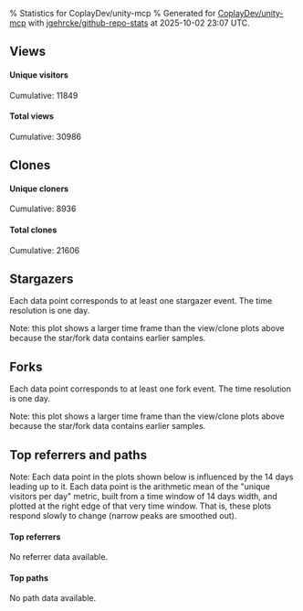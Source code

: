 % Statistics for CoplayDev/unity-mcp
% Generated for [CoplayDev/unity-mcp](https://github.com/CoplayDev/unity-mcp) with [jgehrcke/github-repo-stats](https://github.com/jgehrcke/github-repo-stats) at 2025-10-02 23:07 UTC.


## Views

#### Unique visitors
<div id="chart_views_unique" class="full-width-chart"></div>

Cumulative: 11849

#### Total views
<div id="chart_views_total" class="full-width-chart"></div>

Cumulative: 30986

<div class="pagebreak-for-print"> </div>

## Clones

#### Unique cloners
<div id="chart_clones_unique" class="full-width-chart"></div>

Cumulative: 8936

#### Total clones
<div id="chart_clones_total" class="full-width-chart"></div>

Cumulative: 21606



<div class="pagebreak-for-print"> </div>



## Stargazers

Each data point corresponds to at least one stargazer event.
The time resolution is one day.

<div id="chart_stargazers" class="full-width-chart"></div>


Note: this plot shows a larger time frame than the view/clone plots above because the star/fork data contains earlier samples.



## Forks

Each data point corresponds to at least one fork event.
The time resolution is one day.

<div id="chart_forks" class="full-width-chart"></div>


Note: this plot shows a larger time frame than the view/clone plots above because the star/fork data contains earlier samples.



<div class="pagebreak-for-print"> </div>



## Top referrers and paths


Note: Each data point in the plots shown below is influenced by the 14 days
leading up to it. Each data point is the arithmetic mean of the "unique
visitors per day" metric, built from a time window of 14 days width, and
plotted at the right edge of that very time window. That is, these plots
respond slowly to change (narrow peaks are smoothed out).



#### Top referrers

No referrer data available.



#### Top paths

No path data available.

<script type="text/javascript">
    vegaEmbed('#chart_views_unique', {"$schema": "https://vega.github.io/schema/vega-lite/v4.17.0.json", "config": {"arc": {"fill": "#1b1e23"}, "area": {"fill": "#1b1e23"}, "axisBottom": {"domainColor": "#a9b4c4", "gridColor": "#a9b4c4", "labelColor": "#1b1e23", "labelFont": "relative-mono-11-pitch-pro, Menlo, monospace", "tickColor": "#a9b4c4", "titleColor": "#1b1e23", "titleFont": "relative-mono-11-pitch-pro, Menlo, monospace"}, "axisLeft": {"domainColor": "#a9b4c4", "gridColor": "#a9b4c4", "labelColor": "#1b1e23", "labelFont": "relative-mono-11-pitch-pro, Menlo, monospace", "tickColor": "#a9b4c4", "titleColor": "#1b1e23", "titleFont": "relative-mono-11-pitch-pro, Menlo, monospace"}, "axisX": {"grid": false}, "axisY": {"grid": false, "labelBound": true}, "background": "#FFFFFF", "group": {"fill": "#FFFFFF"}, "header": {"fontWeight": 400, "labelFont": "relative-mono-11-pitch-pro, Menlo, monospace", "titleFont": "relative-mono-11-pitch-pro, Menlo, monospace"}, "legend": {"labelFont": "relative-mono-11-pitch-pro, Menlo, monospace", "symbolSize": 200, "symbolType": "circle", "titleFont": "relative-mono-11-pitch-pro, Menlo, monospace"}, "line": {"color": "#1b1e23", "stroke": "#1b1e23"}, "path": {"stroke": "#1b1e23"}, "point": {"color": "#1b1e23", "cursor": "pointer", "filled": true, "size": 20}, "range": {"category": ["#85a2f7", "#ea9755", "#7eb36a", "#f07071", "#bc85d9", "#e587b6", "#a9b4c4", "#d4c05e", "#64b9c4"]}, "style": {"bar": {"fill": "#1b1e23"}, "text": {"font": "relative-mono-11-pitch-pro, Menlo, monospace", "fontWeight": 400}}, "symbol": {"shape": "circle"}, "title": {"anchor": "start", "font": "relative-mono-11-pitch-pro, Menlo, monospace", "fontWeight": 400}, "trail": {"color": "#1b1e23", "stroke": "#1b1e23"}, "view": {"stroke": null}}, "data": {"name": "data-894cdf109199d98f38826d0c847632a3"}, "datasets": {"data-894cdf109199d98f38826d0c847632a3": [{"time": "2025-08-31T00:00:00+00:00", "views_total": 111, "views_unique": 51}, {"time": "2025-09-01T00:00:00+00:00", "views_total": 978, "views_unique": 398}, {"time": "2025-09-02T00:00:00+00:00", "views_total": 995, "views_unique": 398}, {"time": "2025-09-03T00:00:00+00:00", "views_total": 1326, "views_unique": 395}, {"time": "2025-09-04T00:00:00+00:00", "views_total": 1059, "views_unique": 377}, {"time": "2025-09-05T00:00:00+00:00", "views_total": 970, "views_unique": 388}, {"time": "2025-09-06T00:00:00+00:00", "views_total": 726, "views_unique": 280}, {"time": "2025-09-07T00:00:00+00:00", "views_total": 748, "views_unique": 268}, {"time": "2025-09-08T00:00:00+00:00", "views_total": 1099, "views_unique": 388}, {"time": "2025-09-09T00:00:00+00:00", "views_total": 1092, "views_unique": 367}, {"time": "2025-09-10T00:00:00+00:00", "views_total": 1028, "views_unique": 377}, {"time": "2025-09-11T00:00:00+00:00", "views_total": 961, "views_unique": 358}, {"time": "2025-09-12T00:00:00+00:00", "views_total": 888, "views_unique": 415}, {"time": "2025-09-13T00:00:00+00:00", "views_total": 679, "views_unique": 267}, {"time": "2025-09-14T00:00:00+00:00", "views_total": 693, "views_unique": 279}, {"time": "2025-09-15T00:00:00+00:00", "views_total": 904, "views_unique": 401}, {"time": "2025-09-16T00:00:00+00:00", "views_total": 1026, "views_unique": 410}, {"time": "2025-09-17T00:00:00+00:00", "views_total": 875, "views_unique": 351}, {"time": "2025-09-18T00:00:00+00:00", "views_total": 845, "views_unique": 386}, {"time": "2025-09-19T00:00:00+00:00", "views_total": 817, "views_unique": 374}, {"time": "2025-09-20T00:00:00+00:00", "views_total": 606, "views_unique": 255}, {"time": "2025-09-21T00:00:00+00:00", "views_total": 620, "views_unique": 238}, {"time": "2025-09-22T00:00:00+00:00", "views_total": 1118, "views_unique": 408}, {"time": "2025-09-23T00:00:00+00:00", "views_total": 1161, "views_unique": 460}, {"time": "2025-09-24T00:00:00+00:00", "views_total": 979, "views_unique": 392}, {"time": "2025-09-25T00:00:00+00:00", "views_total": 1099, "views_unique": 398}, {"time": "2025-09-26T00:00:00+00:00", "views_total": 1168, "views_unique": 400}, {"time": "2025-09-27T00:00:00+00:00", "views_total": 859, "views_unique": 318}, {"time": "2025-09-28T00:00:00+00:00", "views_total": 1090, "views_unique": 391}, {"time": "2025-09-29T00:00:00+00:00", "views_total": 1047, "views_unique": 422}, {"time": "2025-09-30T00:00:00+00:00", "views_total": 1280, "views_unique": 465}, {"time": "2025-10-01T00:00:00+00:00", "views_total": 1121, "views_unique": 392}, {"time": "2025-10-02T00:00:00+00:00", "views_total": 1018, "views_unique": 382}]}, "encoding": {"tooltip": [{"field": "views_unique", "format": ".1f", "title": "views (u)", "type": "quantitative"}, {"field": "time", "format": "%B %e, %Y", "title": "date", "type": "temporal"}], "x": {"axis": {"labelAngle": 25}, "field": "time", "scale": {"domain": ["2025-08-31", "2025-10-02"]}, "timeUnit": "yearmonthdate", "title": "date", "type": "temporal"}, "y": {"axis": {"values": [1, 10, 50, 100, 500, 1000, 5000, 10000]}, "field": "views_unique", "scale": {"domain": [0, 511.50000000000006], "type": "symlog", "zero": true}, "title": "unique views per day", "type": "quantitative"}}, "height": 200, "mark": {"point": true, "type": "line"}, "padding": 10, "width": "container"}, {"actions": false, "renderer": "svg"}).catch(console.error);
vegaEmbed('#chart_views_total', {"$schema": "https://vega.github.io/schema/vega-lite/v4.17.0.json", "config": {"arc": {"fill": "#1b1e23"}, "area": {"fill": "#1b1e23"}, "axisBottom": {"domainColor": "#a9b4c4", "gridColor": "#a9b4c4", "labelColor": "#1b1e23", "labelFont": "relative-mono-11-pitch-pro, Menlo, monospace", "tickColor": "#a9b4c4", "titleColor": "#1b1e23", "titleFont": "relative-mono-11-pitch-pro, Menlo, monospace"}, "axisLeft": {"domainColor": "#a9b4c4", "gridColor": "#a9b4c4", "labelColor": "#1b1e23", "labelFont": "relative-mono-11-pitch-pro, Menlo, monospace", "tickColor": "#a9b4c4", "titleColor": "#1b1e23", "titleFont": "relative-mono-11-pitch-pro, Menlo, monospace"}, "axisX": {"grid": false}, "axisY": {"grid": false, "labelBound": true}, "background": "#FFFFFF", "group": {"fill": "#FFFFFF"}, "header": {"fontWeight": 400, "labelFont": "relative-mono-11-pitch-pro, Menlo, monospace", "titleFont": "relative-mono-11-pitch-pro, Menlo, monospace"}, "legend": {"labelFont": "relative-mono-11-pitch-pro, Menlo, monospace", "symbolSize": 200, "symbolType": "circle", "titleFont": "relative-mono-11-pitch-pro, Menlo, monospace"}, "line": {"color": "#1b1e23", "stroke": "#1b1e23"}, "path": {"stroke": "#1b1e23"}, "point": {"color": "#1b1e23", "cursor": "pointer", "filled": true, "size": 20}, "range": {"category": ["#85a2f7", "#ea9755", "#7eb36a", "#f07071", "#bc85d9", "#e587b6", "#a9b4c4", "#d4c05e", "#64b9c4"]}, "style": {"bar": {"fill": "#1b1e23"}, "text": {"font": "relative-mono-11-pitch-pro, Menlo, monospace", "fontWeight": 400}}, "symbol": {"shape": "circle"}, "title": {"anchor": "start", "font": "relative-mono-11-pitch-pro, Menlo, monospace", "fontWeight": 400}, "trail": {"color": "#1b1e23", "stroke": "#1b1e23"}, "view": {"stroke": null}}, "data": {"name": "data-894cdf109199d98f38826d0c847632a3"}, "datasets": {"data-894cdf109199d98f38826d0c847632a3": [{"time": "2025-08-31T00:00:00+00:00", "views_total": 111, "views_unique": 51}, {"time": "2025-09-01T00:00:00+00:00", "views_total": 978, "views_unique": 398}, {"time": "2025-09-02T00:00:00+00:00", "views_total": 995, "views_unique": 398}, {"time": "2025-09-03T00:00:00+00:00", "views_total": 1326, "views_unique": 395}, {"time": "2025-09-04T00:00:00+00:00", "views_total": 1059, "views_unique": 377}, {"time": "2025-09-05T00:00:00+00:00", "views_total": 970, "views_unique": 388}, {"time": "2025-09-06T00:00:00+00:00", "views_total": 726, "views_unique": 280}, {"time": "2025-09-07T00:00:00+00:00", "views_total": 748, "views_unique": 268}, {"time": "2025-09-08T00:00:00+00:00", "views_total": 1099, "views_unique": 388}, {"time": "2025-09-09T00:00:00+00:00", "views_total": 1092, "views_unique": 367}, {"time": "2025-09-10T00:00:00+00:00", "views_total": 1028, "views_unique": 377}, {"time": "2025-09-11T00:00:00+00:00", "views_total": 961, "views_unique": 358}, {"time": "2025-09-12T00:00:00+00:00", "views_total": 888, "views_unique": 415}, {"time": "2025-09-13T00:00:00+00:00", "views_total": 679, "views_unique": 267}, {"time": "2025-09-14T00:00:00+00:00", "views_total": 693, "views_unique": 279}, {"time": "2025-09-15T00:00:00+00:00", "views_total": 904, "views_unique": 401}, {"time": "2025-09-16T00:00:00+00:00", "views_total": 1026, "views_unique": 410}, {"time": "2025-09-17T00:00:00+00:00", "views_total": 875, "views_unique": 351}, {"time": "2025-09-18T00:00:00+00:00", "views_total": 845, "views_unique": 386}, {"time": "2025-09-19T00:00:00+00:00", "views_total": 817, "views_unique": 374}, {"time": "2025-09-20T00:00:00+00:00", "views_total": 606, "views_unique": 255}, {"time": "2025-09-21T00:00:00+00:00", "views_total": 620, "views_unique": 238}, {"time": "2025-09-22T00:00:00+00:00", "views_total": 1118, "views_unique": 408}, {"time": "2025-09-23T00:00:00+00:00", "views_total": 1161, "views_unique": 460}, {"time": "2025-09-24T00:00:00+00:00", "views_total": 979, "views_unique": 392}, {"time": "2025-09-25T00:00:00+00:00", "views_total": 1099, "views_unique": 398}, {"time": "2025-09-26T00:00:00+00:00", "views_total": 1168, "views_unique": 400}, {"time": "2025-09-27T00:00:00+00:00", "views_total": 859, "views_unique": 318}, {"time": "2025-09-28T00:00:00+00:00", "views_total": 1090, "views_unique": 391}, {"time": "2025-09-29T00:00:00+00:00", "views_total": 1047, "views_unique": 422}, {"time": "2025-09-30T00:00:00+00:00", "views_total": 1280, "views_unique": 465}, {"time": "2025-10-01T00:00:00+00:00", "views_total": 1121, "views_unique": 392}, {"time": "2025-10-02T00:00:00+00:00", "views_total": 1018, "views_unique": 382}]}, "encoding": {"tooltip": [{"field": "views_total", "format": ".1f", "title": "views (t)", "type": "quantitative"}, {"field": "time", "format": "%B %e, %Y", "title": "date", "type": "temporal"}], "x": {"axis": {"labelAngle": 25}, "field": "time", "scale": {"domain": ["2025-08-31", "2025-10-02"]}, "timeUnit": "yearmonthdate", "title": "date", "type": "temporal"}, "y": {"axis": {"values": [1, 10, 50, 100, 500, 1000, 5000, 10000]}, "field": "views_total", "scale": {"domain": [0, 1458.6000000000001], "type": "symlog", "zero": true}, "title": "total views per day", "type": "quantitative"}}, "height": 200, "mark": {"point": true, "type": "line"}, "padding": 10, "width": "container"}, {"actions": false, "renderer": "svg"}).catch(console.error);
vegaEmbed('#chart_clones_unique', {"$schema": "https://vega.github.io/schema/vega-lite/v4.17.0.json", "config": {"arc": {"fill": "#1b1e23"}, "area": {"fill": "#1b1e23"}, "axisBottom": {"domainColor": "#a9b4c4", "gridColor": "#a9b4c4", "labelColor": "#1b1e23", "labelFont": "relative-mono-11-pitch-pro, Menlo, monospace", "tickColor": "#a9b4c4", "titleColor": "#1b1e23", "titleFont": "relative-mono-11-pitch-pro, Menlo, monospace"}, "axisLeft": {"domainColor": "#a9b4c4", "gridColor": "#a9b4c4", "labelColor": "#1b1e23", "labelFont": "relative-mono-11-pitch-pro, Menlo, monospace", "tickColor": "#a9b4c4", "titleColor": "#1b1e23", "titleFont": "relative-mono-11-pitch-pro, Menlo, monospace"}, "axisX": {"grid": false}, "axisY": {"grid": false, "labelBound": true}, "background": "#FFFFFF", "group": {"fill": "#FFFFFF"}, "header": {"fontWeight": 400, "labelFont": "relative-mono-11-pitch-pro, Menlo, monospace", "titleFont": "relative-mono-11-pitch-pro, Menlo, monospace"}, "legend": {"labelFont": "relative-mono-11-pitch-pro, Menlo, monospace", "symbolSize": 200, "symbolType": "circle", "titleFont": "relative-mono-11-pitch-pro, Menlo, monospace"}, "line": {"color": "#1b1e23", "stroke": "#1b1e23"}, "path": {"stroke": "#1b1e23"}, "point": {"color": "#1b1e23", "cursor": "pointer", "filled": true, "size": 20}, "range": {"category": ["#85a2f7", "#ea9755", "#7eb36a", "#f07071", "#bc85d9", "#e587b6", "#a9b4c4", "#d4c05e", "#64b9c4"]}, "style": {"bar": {"fill": "#1b1e23"}, "text": {"font": "relative-mono-11-pitch-pro, Menlo, monospace", "fontWeight": 400}}, "symbol": {"shape": "circle"}, "title": {"anchor": "start", "font": "relative-mono-11-pitch-pro, Menlo, monospace", "fontWeight": 400}, "trail": {"color": "#1b1e23", "stroke": "#1b1e23"}, "view": {"stroke": null}}, "data": {"name": "data-2257b54fd99f09c7bb8597640ae2a306"}, "datasets": {"data-2257b54fd99f09c7bb8597640ae2a306": [{"clones_total": 80, "clones_unique": 38, "time": "2025-08-31T00:00:00+00:00"}, {"clones_total": 706, "clones_unique": 287, "time": "2025-09-01T00:00:00+00:00"}, {"clones_total": 861, "clones_unique": 317, "time": "2025-09-02T00:00:00+00:00"}, {"clones_total": 794, "clones_unique": 320, "time": "2025-09-03T00:00:00+00:00"}, {"clones_total": 759, "clones_unique": 290, "time": "2025-09-04T00:00:00+00:00"}, {"clones_total": 770, "clones_unique": 304, "time": "2025-09-05T00:00:00+00:00"}, {"clones_total": 396, "clones_unique": 198, "time": "2025-09-06T00:00:00+00:00"}, {"clones_total": 425, "clones_unique": 203, "time": "2025-09-07T00:00:00+00:00"}, {"clones_total": 765, "clones_unique": 306, "time": "2025-09-08T00:00:00+00:00"}, {"clones_total": 906, "clones_unique": 292, "time": "2025-09-09T00:00:00+00:00"}, {"clones_total": 810, "clones_unique": 303, "time": "2025-09-10T00:00:00+00:00"}, {"clones_total": 669, "clones_unique": 323, "time": "2025-09-11T00:00:00+00:00"}, {"clones_total": 735, "clones_unique": 323, "time": "2025-09-12T00:00:00+00:00"}, {"clones_total": 363, "clones_unique": 162, "time": "2025-09-13T00:00:00+00:00"}, {"clones_total": 451, "clones_unique": 238, "time": "2025-09-14T00:00:00+00:00"}, {"clones_total": 576, "clones_unique": 287, "time": "2025-09-15T00:00:00+00:00"}, {"clones_total": 700, "clones_unique": 306, "time": "2025-09-16T00:00:00+00:00"}, {"clones_total": 708, "clones_unique": 284, "time": "2025-09-17T00:00:00+00:00"}, {"clones_total": 626, "clones_unique": 271, "time": "2025-09-18T00:00:00+00:00"}, {"clones_total": 601, "clones_unique": 250, "time": "2025-09-19T00:00:00+00:00"}, {"clones_total": 379, "clones_unique": 182, "time": "2025-09-20T00:00:00+00:00"}, {"clones_total": 518, "clones_unique": 189, "time": "2025-09-21T00:00:00+00:00"}, {"clones_total": 706, "clones_unique": 325, "time": "2025-09-22T00:00:00+00:00"}, {"clones_total": 812, "clones_unique": 336, "time": "2025-09-23T00:00:00+00:00"}, {"clones_total": 719, "clones_unique": 316, "time": "2025-09-24T00:00:00+00:00"}, {"clones_total": 718, "clones_unique": 260, "time": "2025-09-25T00:00:00+00:00"}, {"clones_total": 844, "clones_unique": 284, "time": "2025-09-26T00:00:00+00:00"}, {"clones_total": 738, "clones_unique": 247, "time": "2025-09-27T00:00:00+00:00"}, {"clones_total": 502, "clones_unique": 250, "time": "2025-09-28T00:00:00+00:00"}, {"clones_total": 697, "clones_unique": 306, "time": "2025-09-29T00:00:00+00:00"}, {"clones_total": 910, "clones_unique": 367, "time": "2025-09-30T00:00:00+00:00"}, {"clones_total": 669, "clones_unique": 305, "time": "2025-10-01T00:00:00+00:00"}, {"clones_total": 693, "clones_unique": 267, "time": "2025-10-02T00:00:00+00:00"}]}, "encoding": {"tooltip": [{"field": "clones_unique", "format": ".1f", "title": "clones (u)", "type": "quantitative"}, {"field": "time", "format": "%B %e, %Y", "title": "date", "type": "temporal"}], "x": {"axis": {"labelAngle": 25}, "field": "time", "scale": {"domain": ["2025-08-31", "2025-10-02"]}, "timeUnit": "yearmonthdate", "title": "date", "type": "temporal"}, "y": {"axis": {"values": [1, 10, 50, 100, 500, 1000, 5000, 10000]}, "field": "clones_unique", "scale": {"domain": [0, 403.70000000000005], "type": "symlog", "zero": true}, "title": "unique clones per day", "type": "quantitative"}}, "height": 200, "mark": {"point": true, "type": "line"}, "padding": 10, "width": "container"}, {"actions": false, "renderer": "svg"}).catch(console.error);
vegaEmbed('#chart_clones_total', {"$schema": "https://vega.github.io/schema/vega-lite/v4.17.0.json", "config": {"arc": {"fill": "#1b1e23"}, "area": {"fill": "#1b1e23"}, "axisBottom": {"domainColor": "#a9b4c4", "gridColor": "#a9b4c4", "labelColor": "#1b1e23", "labelFont": "relative-mono-11-pitch-pro, Menlo, monospace", "tickColor": "#a9b4c4", "titleColor": "#1b1e23", "titleFont": "relative-mono-11-pitch-pro, Menlo, monospace"}, "axisLeft": {"domainColor": "#a9b4c4", "gridColor": "#a9b4c4", "labelColor": "#1b1e23", "labelFont": "relative-mono-11-pitch-pro, Menlo, monospace", "tickColor": "#a9b4c4", "titleColor": "#1b1e23", "titleFont": "relative-mono-11-pitch-pro, Menlo, monospace"}, "axisX": {"grid": false}, "axisY": {"grid": false, "labelBound": true}, "background": "#FFFFFF", "group": {"fill": "#FFFFFF"}, "header": {"fontWeight": 400, "labelFont": "relative-mono-11-pitch-pro, Menlo, monospace", "titleFont": "relative-mono-11-pitch-pro, Menlo, monospace"}, "legend": {"labelFont": "relative-mono-11-pitch-pro, Menlo, monospace", "symbolSize": 200, "symbolType": "circle", "titleFont": "relative-mono-11-pitch-pro, Menlo, monospace"}, "line": {"color": "#1b1e23", "stroke": "#1b1e23"}, "path": {"stroke": "#1b1e23"}, "point": {"color": "#1b1e23", "cursor": "pointer", "filled": true, "size": 20}, "range": {"category": ["#85a2f7", "#ea9755", "#7eb36a", "#f07071", "#bc85d9", "#e587b6", "#a9b4c4", "#d4c05e", "#64b9c4"]}, "style": {"bar": {"fill": "#1b1e23"}, "text": {"font": "relative-mono-11-pitch-pro, Menlo, monospace", "fontWeight": 400}}, "symbol": {"shape": "circle"}, "title": {"anchor": "start", "font": "relative-mono-11-pitch-pro, Menlo, monospace", "fontWeight": 400}, "trail": {"color": "#1b1e23", "stroke": "#1b1e23"}, "view": {"stroke": null}}, "data": {"name": "data-2257b54fd99f09c7bb8597640ae2a306"}, "datasets": {"data-2257b54fd99f09c7bb8597640ae2a306": [{"clones_total": 80, "clones_unique": 38, "time": "2025-08-31T00:00:00+00:00"}, {"clones_total": 706, "clones_unique": 287, "time": "2025-09-01T00:00:00+00:00"}, {"clones_total": 861, "clones_unique": 317, "time": "2025-09-02T00:00:00+00:00"}, {"clones_total": 794, "clones_unique": 320, "time": "2025-09-03T00:00:00+00:00"}, {"clones_total": 759, "clones_unique": 290, "time": "2025-09-04T00:00:00+00:00"}, {"clones_total": 770, "clones_unique": 304, "time": "2025-09-05T00:00:00+00:00"}, {"clones_total": 396, "clones_unique": 198, "time": "2025-09-06T00:00:00+00:00"}, {"clones_total": 425, "clones_unique": 203, "time": "2025-09-07T00:00:00+00:00"}, {"clones_total": 765, "clones_unique": 306, "time": "2025-09-08T00:00:00+00:00"}, {"clones_total": 906, "clones_unique": 292, "time": "2025-09-09T00:00:00+00:00"}, {"clones_total": 810, "clones_unique": 303, "time": "2025-09-10T00:00:00+00:00"}, {"clones_total": 669, "clones_unique": 323, "time": "2025-09-11T00:00:00+00:00"}, {"clones_total": 735, "clones_unique": 323, "time": "2025-09-12T00:00:00+00:00"}, {"clones_total": 363, "clones_unique": 162, "time": "2025-09-13T00:00:00+00:00"}, {"clones_total": 451, "clones_unique": 238, "time": "2025-09-14T00:00:00+00:00"}, {"clones_total": 576, "clones_unique": 287, "time": "2025-09-15T00:00:00+00:00"}, {"clones_total": 700, "clones_unique": 306, "time": "2025-09-16T00:00:00+00:00"}, {"clones_total": 708, "clones_unique": 284, "time": "2025-09-17T00:00:00+00:00"}, {"clones_total": 626, "clones_unique": 271, "time": "2025-09-18T00:00:00+00:00"}, {"clones_total": 601, "clones_unique": 250, "time": "2025-09-19T00:00:00+00:00"}, {"clones_total": 379, "clones_unique": 182, "time": "2025-09-20T00:00:00+00:00"}, {"clones_total": 518, "clones_unique": 189, "time": "2025-09-21T00:00:00+00:00"}, {"clones_total": 706, "clones_unique": 325, "time": "2025-09-22T00:00:00+00:00"}, {"clones_total": 812, "clones_unique": 336, "time": "2025-09-23T00:00:00+00:00"}, {"clones_total": 719, "clones_unique": 316, "time": "2025-09-24T00:00:00+00:00"}, {"clones_total": 718, "clones_unique": 260, "time": "2025-09-25T00:00:00+00:00"}, {"clones_total": 844, "clones_unique": 284, "time": "2025-09-26T00:00:00+00:00"}, {"clones_total": 738, "clones_unique": 247, "time": "2025-09-27T00:00:00+00:00"}, {"clones_total": 502, "clones_unique": 250, "time": "2025-09-28T00:00:00+00:00"}, {"clones_total": 697, "clones_unique": 306, "time": "2025-09-29T00:00:00+00:00"}, {"clones_total": 910, "clones_unique": 367, "time": "2025-09-30T00:00:00+00:00"}, {"clones_total": 669, "clones_unique": 305, "time": "2025-10-01T00:00:00+00:00"}, {"clones_total": 693, "clones_unique": 267, "time": "2025-10-02T00:00:00+00:00"}]}, "encoding": {"tooltip": [{"field": "clones_total", "format": ".1f", "title": "clones (t)", "type": "quantitative"}, {"field": "time", "format": "%B %e, %Y", "title": "date", "type": "temporal"}], "x": {"axis": {"labelAngle": 25}, "field": "time", "scale": {"domain": ["2025-08-31", "2025-10-02"]}, "timeUnit": "yearmonthdate", "title": "date", "type": "temporal"}, "y": {"axis": {"values": [1, 10, 50, 100, 500, 1000, 5000, 10000]}, "field": "clones_total", "scale": {"domain": [0, 1001.0000000000001], "type": "symlog", "zero": true}, "title": "total clones per day", "type": "quantitative"}}, "height": 200, "mark": {"point": true, "type": "line"}, "padding": 10, "width": "container"}, {"actions": false, "renderer": "svg"}).catch(console.error);
vegaEmbed('#chart_stargazers', {"$schema": "https://vega.github.io/schema/vega-lite/v4.17.0.json", "config": {"arc": {"fill": "#1b1e23"}, "area": {"fill": "#1b1e23"}, "axisBottom": {"domainColor": "#a9b4c4", "gridColor": "#a9b4c4", "labelColor": "#1b1e23", "labelFont": "relative-mono-11-pitch-pro, Menlo, monospace", "tickColor": "#a9b4c4", "titleColor": "#1b1e23", "titleFont": "relative-mono-11-pitch-pro, Menlo, monospace"}, "axisLeft": {"domainColor": "#a9b4c4", "gridColor": "#a9b4c4", "labelColor": "#1b1e23", "labelFont": "relative-mono-11-pitch-pro, Menlo, monospace", "tickColor": "#a9b4c4", "titleColor": "#1b1e23", "titleFont": "relative-mono-11-pitch-pro, Menlo, monospace"}, "axisX": {"grid": false}, "axisY": {"grid": false}, "background": "#FFFFFF", "group": {"fill": "#FFFFFF"}, "header": {"fontWeight": 400, "labelFont": "relative-mono-11-pitch-pro, Menlo, monospace", "titleFont": "relative-mono-11-pitch-pro, Menlo, monospace"}, "legend": {"labelFont": "relative-mono-11-pitch-pro, Menlo, monospace", "symbolSize": 200, "symbolType": "circle", "titleFont": "relative-mono-11-pitch-pro, Menlo, monospace"}, "line": {"color": "#1b1e23", "stroke": "#1b1e23"}, "path": {"stroke": "#1b1e23"}, "point": {"color": "#1b1e23", "cursor": "pointer", "filled": true, "size": 50}, "range": {"category": ["#85a2f7", "#ea9755", "#7eb36a", "#f07071", "#bc85d9", "#e587b6", "#a9b4c4", "#d4c05e", "#64b9c4"]}, "style": {"bar": {"fill": "#1b1e23"}, "text": {"font": "relative-mono-11-pitch-pro, Menlo, monospace", "fontWeight": 400}}, "symbol": {"shape": "circle"}, "title": {"anchor": "start", "font": "relative-mono-11-pitch-pro, Menlo, monospace", "fontWeight": 400}, "trail": {"color": "#1b1e23", "stroke": "#1b1e23"}, "view": {"stroke": null}}, "data": {"name": "data-be00799f346d45ae60ef7c2cb1339cb1"}, "datasets": {"data-be00799f346d45ae60ef7c2cb1339cb1": [{"stars_cumulative": 419, "time": "2025-03-18T00:00:00+00:00"}, {"stars_cumulative": 707, "time": "2025-03-19T23:00:00+00:00"}, {"stars_cumulative": 810, "time": "2025-03-21T22:00:00+00:00"}, {"stars_cumulative": 934, "time": "2025-03-23T21:00:00+00:00"}, {"stars_cumulative": 1027, "time": "2025-03-25T20:00:00+00:00"}, {"stars_cumulative": 1081, "time": "2025-03-27T19:00:00+00:00"}, {"stars_cumulative": 1142, "time": "2025-03-29T18:00:00+00:00"}, {"stars_cumulative": 1192, "time": "2025-03-31T17:00:00+00:00"}, {"stars_cumulative": 1257, "time": "2025-04-02T16:00:00+00:00"}, {"stars_cumulative": 1303, "time": "2025-04-04T15:00:00+00:00"}, {"stars_cumulative": 1359, "time": "2025-04-06T14:00:00+00:00"}, {"stars_cumulative": 1428, "time": "2025-04-08T13:00:00+00:00"}, {"stars_cumulative": 1476, "time": "2025-04-10T12:00:00+00:00"}, {"stars_cumulative": 1514, "time": "2025-04-12T11:00:00+00:00"}, {"stars_cumulative": 1561, "time": "2025-04-14T10:00:00+00:00"}, {"stars_cumulative": 1598, "time": "2025-04-16T09:00:00+00:00"}, {"stars_cumulative": 1641, "time": "2025-04-18T08:00:00+00:00"}, {"stars_cumulative": 1682, "time": "2025-04-20T07:00:00+00:00"}, {"stars_cumulative": 1716, "time": "2025-04-22T06:00:00+00:00"}, {"stars_cumulative": 1762, "time": "2025-04-24T05:00:00+00:00"}, {"stars_cumulative": 1786, "time": "2025-04-26T04:00:00+00:00"}, {"stars_cumulative": 1808, "time": "2025-04-28T03:00:00+00:00"}, {"stars_cumulative": 1829, "time": "2025-04-30T02:00:00+00:00"}, {"stars_cumulative": 1841, "time": "2025-05-02T01:00:00+00:00"}, {"stars_cumulative": 1857, "time": "2025-05-04T00:00:00+00:00"}, {"stars_cumulative": 1889, "time": "2025-05-05T23:00:00+00:00"}, {"stars_cumulative": 1906, "time": "2025-05-07T22:00:00+00:00"}, {"stars_cumulative": 1917, "time": "2025-05-09T21:00:00+00:00"}, {"stars_cumulative": 1938, "time": "2025-05-11T20:00:00+00:00"}, {"stars_cumulative": 1953, "time": "2025-05-13T19:00:00+00:00"}, {"stars_cumulative": 1966, "time": "2025-05-15T18:00:00+00:00"}, {"stars_cumulative": 1980, "time": "2025-05-17T17:00:00+00:00"}, {"stars_cumulative": 1989, "time": "2025-05-19T16:00:00+00:00"}, {"stars_cumulative": 2007, "time": "2025-05-21T15:00:00+00:00"}, {"stars_cumulative": 2020, "time": "2025-05-23T14:00:00+00:00"}, {"stars_cumulative": 2033, "time": "2025-05-25T13:00:00+00:00"}, {"stars_cumulative": 2053, "time": "2025-05-27T12:00:00+00:00"}, {"stars_cumulative": 2067, "time": "2025-05-29T11:00:00+00:00"}, {"stars_cumulative": 2089, "time": "2025-05-31T10:00:00+00:00"}, {"stars_cumulative": 2104, "time": "2025-06-02T09:00:00+00:00"}, {"stars_cumulative": 2119, "time": "2025-06-04T08:00:00+00:00"}, {"stars_cumulative": 2136, "time": "2025-06-06T07:00:00+00:00"}, {"stars_cumulative": 2155, "time": "2025-06-08T06:00:00+00:00"}, {"stars_cumulative": 2174, "time": "2025-06-10T05:00:00+00:00"}, {"stars_cumulative": 2189, "time": "2025-06-12T04:00:00+00:00"}, {"stars_cumulative": 2200, "time": "2025-06-14T03:00:00+00:00"}, {"stars_cumulative": 2222, "time": "2025-06-16T02:00:00+00:00"}, {"stars_cumulative": 2242, "time": "2025-06-18T01:00:00+00:00"}, {"stars_cumulative": 2256, "time": "2025-06-20T00:00:00+00:00"}, {"stars_cumulative": 2271, "time": "2025-06-21T23:00:00+00:00"}, {"stars_cumulative": 2287, "time": "2025-06-23T22:00:00+00:00"}, {"stars_cumulative": 2303, "time": "2025-06-25T21:00:00+00:00"}, {"stars_cumulative": 2318, "time": "2025-06-27T20:00:00+00:00"}, {"stars_cumulative": 2332, "time": "2025-06-29T19:00:00+00:00"}, {"stars_cumulative": 2347, "time": "2025-07-01T18:00:00+00:00"}, {"stars_cumulative": 2364, "time": "2025-07-03T17:00:00+00:00"}, {"stars_cumulative": 2379, "time": "2025-07-05T16:00:00+00:00"}, {"stars_cumulative": 2398, "time": "2025-07-07T15:00:00+00:00"}, {"stars_cumulative": 2424, "time": "2025-07-09T14:00:00+00:00"}, {"stars_cumulative": 2437, "time": "2025-07-11T13:00:00+00:00"}, {"stars_cumulative": 2462, "time": "2025-07-13T12:00:00+00:00"}, {"stars_cumulative": 2485, "time": "2025-07-15T11:00:00+00:00"}, {"stars_cumulative": 2507, "time": "2025-07-17T10:00:00+00:00"}, {"stars_cumulative": 2526, "time": "2025-07-19T09:00:00+00:00"}, {"stars_cumulative": 2538, "time": "2025-07-21T08:00:00+00:00"}, {"stars_cumulative": 2556, "time": "2025-07-23T07:00:00+00:00"}, {"stars_cumulative": 2577, "time": "2025-07-25T06:00:00+00:00"}, {"stars_cumulative": 2596, "time": "2025-07-27T05:00:00+00:00"}, {"stars_cumulative": 2627, "time": "2025-07-29T04:00:00+00:00"}, {"stars_cumulative": 2648, "time": "2025-07-31T03:00:00+00:00"}, {"stars_cumulative": 2670, "time": "2025-08-02T02:00:00+00:00"}, {"stars_cumulative": 2696, "time": "2025-08-04T01:00:00+00:00"}, {"stars_cumulative": 2715, "time": "2025-08-06T00:00:00+00:00"}, {"stars_cumulative": 2735, "time": "2025-08-07T23:00:00+00:00"}, {"stars_cumulative": 2753, "time": "2025-08-09T22:00:00+00:00"}, {"stars_cumulative": 2788, "time": "2025-08-11T21:00:00+00:00"}, {"stars_cumulative": 2828, "time": "2025-08-13T20:00:00+00:00"}, {"stars_cumulative": 2858, "time": "2025-08-15T19:00:00+00:00"}, {"stars_cumulative": 2887, "time": "2025-08-17T18:00:00+00:00"}, {"stars_cumulative": 2922, "time": "2025-08-19T17:00:00+00:00"}, {"stars_cumulative": 2935, "time": "2025-08-21T16:00:00+00:00"}, {"stars_cumulative": 2951, "time": "2025-08-23T15:00:00+00:00"}, {"stars_cumulative": 2979, "time": "2025-08-25T14:00:00+00:00"}, {"stars_cumulative": 2993, "time": "2025-08-27T13:00:00+00:00"}, {"stars_cumulative": 3015, "time": "2025-08-29T12:00:00+00:00"}, {"stars_cumulative": 3032, "time": "2025-08-31T11:00:00+00:00"}, {"stars_cumulative": 3056, "time": "2025-09-02T10:00:00+00:00"}, {"stars_cumulative": 3073, "time": "2025-09-04T09:00:00+00:00"}, {"stars_cumulative": 3089, "time": "2025-09-06T08:00:00+00:00"}, {"stars_cumulative": 3115, "time": "2025-09-08T07:00:00+00:00"}, {"stars_cumulative": 3130, "time": "2025-09-10T06:00:00+00:00"}, {"stars_cumulative": 3138, "time": "2025-09-12T05:00:00+00:00"}, {"stars_cumulative": 3155, "time": "2025-09-14T04:00:00+00:00"}, {"stars_cumulative": 3175, "time": "2025-09-16T03:00:00+00:00"}, {"stars_cumulative": 3197, "time": "2025-09-18T02:00:00+00:00"}, {"stars_cumulative": 3207, "time": "2025-09-20T01:00:00+00:00"}, {"stars_cumulative": 3236, "time": "2025-09-22T00:00:00+00:00"}, {"stars_cumulative": 3266, "time": "2025-09-23T23:00:00+00:00"}, {"stars_cumulative": 3285, "time": "2025-09-25T22:00:00+00:00"}, {"stars_cumulative": 3310, "time": "2025-09-27T21:00:00+00:00"}, {"stars_cumulative": 3336, "time": "2025-09-29T20:00:00+00:00"}, {"stars_cumulative": 3349, "time": "2025-10-01T19:00:00+00:00"}]}, "encoding": {"tooltip": [{"field": "stars_cumulative", "format": "d", "title": "stars", "type": "quantitative"}, {"field": "time", "format": "%B %e, %Y", "title": "date", "type": "temporal"}], "x": {"axis": {"labelAngle": 25}, "field": "time", "scale": {"domain": ["2025-03-18", "2025-10-02"]}, "timeUnit": "yearmonthdate", "title": "date", "type": "temporal"}, "y": {"field": "stars_cumulative", "scale": {"domain": [0, 3683.9], "zero": true}, "title": "stargazer count (cumulative)", "type": "quantitative"}}, "height": 300, "mark": {"point": true, "type": "line"}, "padding": 10, "width": "container"}, {"actions": false, "renderer": "svg"}).catch(console.error);
vegaEmbed('#chart_forks', {"$schema": "https://vega.github.io/schema/vega-lite/v4.17.0.json", "config": {"arc": {"fill": "#1b1e23"}, "area": {"fill": "#1b1e23"}, "axisBottom": {"domainColor": "#a9b4c4", "gridColor": "#a9b4c4", "labelColor": "#1b1e23", "labelFont": "relative-mono-11-pitch-pro, Menlo, monospace", "tickColor": "#a9b4c4", "titleColor": "#1b1e23", "titleFont": "relative-mono-11-pitch-pro, Menlo, monospace"}, "axisLeft": {"domainColor": "#a9b4c4", "gridColor": "#a9b4c4", "labelColor": "#1b1e23", "labelFont": "relative-mono-11-pitch-pro, Menlo, monospace", "tickColor": "#a9b4c4", "titleColor": "#1b1e23", "titleFont": "relative-mono-11-pitch-pro, Menlo, monospace"}, "axisX": {"grid": false}, "axisY": {"grid": false}, "background": "#FFFFFF", "group": {"fill": "#FFFFFF"}, "header": {"fontWeight": 400, "labelFont": "relative-mono-11-pitch-pro, Menlo, monospace", "titleFont": "relative-mono-11-pitch-pro, Menlo, monospace"}, "legend": {"labelFont": "relative-mono-11-pitch-pro, Menlo, monospace", "symbolSize": 200, "symbolType": "circle", "titleFont": "relative-mono-11-pitch-pro, Menlo, monospace"}, "line": {"color": "#1b1e23", "stroke": "#1b1e23"}, "path": {"stroke": "#1b1e23"}, "point": {"color": "#1b1e23", "cursor": "pointer", "filled": true, "size": 50}, "range": {"category": ["#85a2f7", "#ea9755", "#7eb36a", "#f07071", "#bc85d9", "#e587b6", "#a9b4c4", "#d4c05e", "#64b9c4"]}, "style": {"bar": {"fill": "#1b1e23"}, "text": {"font": "relative-mono-11-pitch-pro, Menlo, monospace", "fontWeight": 400}}, "symbol": {"shape": "circle"}, "title": {"anchor": "start", "font": "relative-mono-11-pitch-pro, Menlo, monospace", "fontWeight": 400}, "trail": {"color": "#1b1e23", "stroke": "#1b1e23"}, "view": {"stroke": null}}, "data": {"name": "data-90bc4a9c519aab58f6b21fc44faf1272"}, "datasets": {"data-90bc4a9c519aab58f6b21fc44faf1272": [{"forks_cumulative": 56.0, "time": "2025-03-18T00:00:00+00:00"}, {"forks_cumulative": 87.0, "time": "2025-03-19T23:00:00+00:00"}, {"forks_cumulative": 97.0, "time": "2025-03-21T22:00:00+00:00"}, {"forks_cumulative": 114.0, "time": "2025-03-23T21:00:00+00:00"}, {"forks_cumulative": 128.0, "time": "2025-03-25T20:00:00+00:00"}, {"forks_cumulative": 135.0, "time": "2025-03-27T19:00:00+00:00"}, {"forks_cumulative": 146.0, "time": "2025-03-29T18:00:00+00:00"}, {"forks_cumulative": 163.0, "time": "2025-03-31T17:00:00+00:00"}, {"forks_cumulative": 173.0, "time": "2025-04-02T16:00:00+00:00"}, {"forks_cumulative": 177.0, "time": "2025-04-04T15:00:00+00:00"}, {"forks_cumulative": 182.0, "time": "2025-04-06T14:00:00+00:00"}, {"forks_cumulative": 192.0, "time": "2025-04-08T13:00:00+00:00"}, {"forks_cumulative": 200.0, "time": "2025-04-10T12:00:00+00:00"}, {"forks_cumulative": 204.0, "time": "2025-04-12T11:00:00+00:00"}, {"forks_cumulative": 207.0, "time": "2025-04-14T10:00:00+00:00"}, {"forks_cumulative": 217.0, "time": "2025-04-16T09:00:00+00:00"}, {"forks_cumulative": 223.0, "time": "2025-04-18T08:00:00+00:00"}, {"forks_cumulative": 229.0, "time": "2025-04-20T07:00:00+00:00"}, {"forks_cumulative": 234.0, "time": "2025-04-22T06:00:00+00:00"}, {"forks_cumulative": 237.0, "time": "2025-04-24T05:00:00+00:00"}, {"forks_cumulative": 238.0, "time": "2025-04-26T04:00:00+00:00"}, {"forks_cumulative": 244.0, "time": "2025-04-28T03:00:00+00:00"}, {"forks_cumulative": 246.0, "time": "2025-04-30T02:00:00+00:00"}, {"forks_cumulative": 249.0, "time": "2025-05-02T01:00:00+00:00"}, {"forks_cumulative": 251.0, "time": "2025-05-04T00:00:00+00:00"}, {"forks_cumulative": 253.0, "time": "2025-05-05T23:00:00+00:00"}, {"forks_cumulative": 259.0, "time": "2025-05-07T22:00:00+00:00"}, {"forks_cumulative": 260.0, "time": "2025-05-09T21:00:00+00:00"}, {"forks_cumulative": 265.0, "time": "2025-05-11T20:00:00+00:00"}, {"forks_cumulative": 268.0, "time": "2025-05-15T18:00:00+00:00"}, {"forks_cumulative": 270.0, "time": "2025-05-17T17:00:00+00:00"}, {"forks_cumulative": 272.0, "time": "2025-05-19T16:00:00+00:00"}, {"forks_cumulative": 274.0, "time": "2025-05-21T15:00:00+00:00"}, {"forks_cumulative": 277.0, "time": "2025-05-23T14:00:00+00:00"}, {"forks_cumulative": 280.0, "time": "2025-05-25T13:00:00+00:00"}, {"forks_cumulative": 282.0, "time": "2025-05-27T12:00:00+00:00"}, {"forks_cumulative": 283.0, "time": "2025-05-29T11:00:00+00:00"}, {"forks_cumulative": 285.0, "time": "2025-05-31T10:00:00+00:00"}, {"forks_cumulative": 287.0, "time": "2025-06-02T09:00:00+00:00"}, {"forks_cumulative": 288.0, "time": "2025-06-04T08:00:00+00:00"}, {"forks_cumulative": 289.0, "time": "2025-06-06T07:00:00+00:00"}, {"forks_cumulative": 291.0, "time": "2025-06-10T05:00:00+00:00"}, {"forks_cumulative": 292.0, "time": "2025-06-12T04:00:00+00:00"}, {"forks_cumulative": 294.0, "time": "2025-06-14T03:00:00+00:00"}, {"forks_cumulative": 296.0, "time": "2025-06-16T02:00:00+00:00"}, {"forks_cumulative": 298.0, "time": "2025-06-18T01:00:00+00:00"}, {"forks_cumulative": 302.0, "time": "2025-06-20T00:00:00+00:00"}, {"forks_cumulative": 304.0, "time": "2025-06-21T23:00:00+00:00"}, {"forks_cumulative": 305.0, "time": "2025-06-23T22:00:00+00:00"}, {"forks_cumulative": 307.0, "time": "2025-06-25T21:00:00+00:00"}, {"forks_cumulative": 310.0, "time": "2025-06-27T20:00:00+00:00"}, {"forks_cumulative": 312.0, "time": "2025-06-29T19:00:00+00:00"}, {"forks_cumulative": 316.0, "time": "2025-07-01T18:00:00+00:00"}, {"forks_cumulative": 317.0, "time": "2025-07-03T17:00:00+00:00"}, {"forks_cumulative": 321.0, "time": "2025-07-05T16:00:00+00:00"}, {"forks_cumulative": 324.0, "time": "2025-07-07T15:00:00+00:00"}, {"forks_cumulative": 326.0, "time": "2025-07-09T14:00:00+00:00"}, {"forks_cumulative": 327.0, "time": "2025-07-11T13:00:00+00:00"}, {"forks_cumulative": 331.0, "time": "2025-07-13T12:00:00+00:00"}, {"forks_cumulative": 332.0, "time": "2025-07-15T11:00:00+00:00"}, {"forks_cumulative": 336.0, "time": "2025-07-17T10:00:00+00:00"}, {"forks_cumulative": 339.0, "time": "2025-07-19T09:00:00+00:00"}, {"forks_cumulative": 341.0, "time": "2025-07-21T08:00:00+00:00"}, {"forks_cumulative": 343.0, "time": "2025-07-23T07:00:00+00:00"}, {"forks_cumulative": 346.0, "time": "2025-07-25T06:00:00+00:00"}, {"forks_cumulative": 351.0, "time": "2025-07-27T05:00:00+00:00"}, {"forks_cumulative": 355.0, "time": "2025-07-31T03:00:00+00:00"}, {"forks_cumulative": 358.0, "time": "2025-08-02T02:00:00+00:00"}, {"forks_cumulative": 359.0, "time": "2025-08-04T01:00:00+00:00"}, {"forks_cumulative": 360.0, "time": "2025-08-06T00:00:00+00:00"}, {"forks_cumulative": 361.0, "time": "2025-08-07T23:00:00+00:00"}, {"forks_cumulative": 363.0, "time": "2025-08-09T22:00:00+00:00"}, {"forks_cumulative": 365.0, "time": "2025-08-11T21:00:00+00:00"}, {"forks_cumulative": 370.0, "time": "2025-08-13T20:00:00+00:00"}, {"forks_cumulative": 375.0, "time": "2025-08-15T19:00:00+00:00"}, {"forks_cumulative": 379.0, "time": "2025-08-19T17:00:00+00:00"}, {"forks_cumulative": 380.0, "time": "2025-08-21T16:00:00+00:00"}, {"forks_cumulative": 381.0, "time": "2025-08-23T15:00:00+00:00"}, {"forks_cumulative": 382.0, "time": "2025-08-25T14:00:00+00:00"}, {"forks_cumulative": 386.0, "time": "2025-08-27T13:00:00+00:00"}, {"forks_cumulative": 388.0, "time": "2025-08-29T12:00:00+00:00"}, {"forks_cumulative": 389.0, "time": "2025-08-31T11:00:00+00:00"}, {"forks_cumulative": 394.0, "time": "2025-09-02T10:00:00+00:00"}, {"forks_cumulative": 395.0, "time": "2025-09-04T09:00:00+00:00"}, {"forks_cumulative": 399.0, "time": "2025-09-06T08:00:00+00:00"}, {"forks_cumulative": 403.0, "time": "2025-09-08T07:00:00+00:00"}, {"forks_cumulative": 404.0, "time": "2025-09-10T06:00:00+00:00"}, {"forks_cumulative": 407.0, "time": "2025-09-12T05:00:00+00:00"}, {"forks_cumulative": 408.0, "time": "2025-09-14T04:00:00+00:00"}, {"forks_cumulative": 411.0, "time": "2025-09-16T03:00:00+00:00"}, {"forks_cumulative": 414.0, "time": "2025-09-18T02:00:00+00:00"}, {"forks_cumulative": 415.0, "time": "2025-09-20T01:00:00+00:00"}, {"forks_cumulative": 422.0, "time": "2025-09-22T00:00:00+00:00"}, {"forks_cumulative": 427.0, "time": "2025-09-23T23:00:00+00:00"}, {"forks_cumulative": 432.0, "time": "2025-09-25T22:00:00+00:00"}, {"forks_cumulative": 435.0, "time": "2025-09-27T21:00:00+00:00"}, {"forks_cumulative": 441.0, "time": "2025-09-29T20:00:00+00:00"}, {"forks_cumulative": 444.0, "time": "2025-10-01T19:00:00+00:00"}]}, "encoding": {"tooltip": [{"field": "forks_cumulative", "format": "d", "title": "forks", "type": "quantitative"}, {"field": "time", "format": "%B %e, %Y", "title": "date", "type": "temporal"}], "x": {"axis": {"labelAngle": 25}, "field": "time", "scale": {"domain": ["2025-03-18", "2025-10-02"]}, "timeUnit": "yearmonthdate", "title": "date", "type": "temporal"}, "y": {"field": "forks_cumulative", "scale": {"domain": [0, 488.40000000000003], "zero": true}, "title": "fork count (cumulative)", "type": "quantitative"}}, "height": 300, "mark": {"point": true, "type": "line"}, "padding": 10, "width": "container"}, {"actions": false, "renderer": "svg"}).catch(console.error);
    </script>